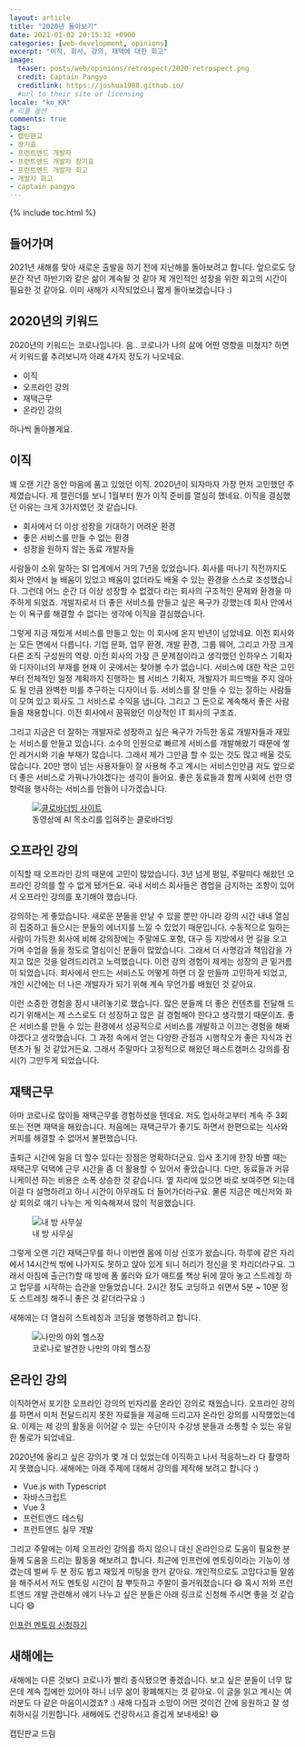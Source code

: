 ```yaml
---
layout: article
title: "2020년 돌아보기"
date: 2021-01-02 20:15:32 +0900
categories: [web-development, opinions]
excerpt: "이직, 회사, 강의, 재택에 대한 회고"
image:
  teaser: posts/web/opinions/retrospect/2020-retrospect.png
  credit: Captain Pangyo
  creditlink: https://joshua1988.github.io/
  #url to their site or licensing
locale: "ko_KR"
# 리플 옵션
comments: true
tags:
- 캡틴판교
- 장기효
- 프런트엔드 개발자
- 프런트엔드 개발자 장기효
- 프런트엔드 개발자 회고
- 개발자 회고
- captain pangyo
---
```

{% include toc.html %}

## 들어가며

2021년 새해를 맞아 새로운 출발을 하기 전에 지난해를 돌아보려고 합니다. 앞으로도 당분간 작년 하반기와 같은 삶이 계속될 것 같아 제 개인적인 성장을 위한 회고의 시간이 필요한 것 같아요. 이미 새해가 시작되었으니 짧게 돌아보겠습니다 :)

## 2020년의 키워드

2020년의 키워드는 코로나입니다. 음.. 코로나가 나의 삶에 어떤 영향을 미쳤지? 하면서 키워드를 추려보니까 아래 4가지 정도가 나오네요.

- 이직
- 오프라인 강의
- 재택근무
- 온라인 강의

하나씩 돌아볼게요.

## 이직

꽤 오랜 기간 동안 마음에 품고 있었던 이직. 2020년이 되자마자 가장 먼저 고민했던 주제였습니다. 제 캘린더를 보니 1월부터 뭔가 이직 준비를 열심히 했네요. 이직을 결심했던 이유는 크게 3가지였던 것 같습니다.

- 회사에서 더 이상 성장을 기대하기 어려운 환경
- 좋은 서비스를 만들 수 없는 환경
- 성장을 원하지 않는 동료 개발자들

사람들이 소위 말하는 SI 업계에서 거의 7년을 있었습니다. 회사를 떠나기 직전까지도 회사 안에서 늘 배움이 있었고 배움이 없더라도 배울 수 있는 환경을 스스로 조성했습니다. 그런데 어느 순간 더 이상 성장할 수 없겠다 라는 회사의 구조적인 문제와 환경을 마주하게 되었죠. 개발자로서 더 좋은 서비스를 만들고 싶은 욕구가 강했는데 회사 안에서는 이 욕구를 해결할 수 없다는 생각에 이직을 결심했습니다.

그렇게 지금 재밌게 서비스를 만들고 있는 이 회사에 온지 반년이 넘었네요. 이전 회사와는 모든 면에서 다릅니다. 기업 문화, 업무 환경, 개발 환경, 그룹 웨어, 그리고 가장 크게 다른 조직 구성원의 역량. 이전 회사의 가장 큰 문제점이라고 생각했던 인하우스 기획자와 디자이너의 부재를 현재 이 곳에서는 찾아볼 수가 없습니다. 서비스에 대한 작은 고민부터 전체적인 일정 계획까지 진행하는 웹 서비스 기획자, 개발자가 피드백을 주지 않아도 될 만큼 완벽한 미를 추구하는 디자이너 등. 서비스를 잘 만들 수 있는 잘하는 사람들이 모여 있고 회사도 그 서비스로 수익을 냅니다. 그리고 그 돈으로 계속해서 좋은 사람들을 채용합니다. 이전 회사에서 꿈꿔왔던 이상적인 IT 회사의 구조죠.

그리고 지금은 더 잘하는 개발자로 성장하고 싶은 욕구가 가득한 동료 개발자들과 재밌는 서비스를 만들고 있습니다. 소수의 인원으로 빠르게 서비스를 개발해왔기 때문에 쌓인 레거시와 기술 부채가 많습니다. 그래서 제가 그만큼 할 수 있는 것도 많고 배울 것도 많습니다. 20만 명이 넘는 사용자들이 잘 사용해 주고 계시는 서비스인만큼 저도 앞으로 더 좋은 서비스로 가꿔나가야겠다는 생각이 들어요. 좋은 동료들과 함께 사회에 선한 영향력을 행사하는 서비스를 만들어 나가겠습니다.

<figure>
  <a href="https://clovadubbing.naver.com/" target="_blank">
    <img src="{{ site.url }}/images/posts/web/opinions/retrospect/dubbing.png" alt="클로바더빙 사이트">
  </a>
	<figcaption>동영상에 AI 목소리를 입혀주는 클로바더빙</figcaption>
</figure>

## 오프라인 강의

이직할 때 오프라인 강의 때문에 고민이 많았습니다. 3년 넘게 평일, 주말마다 해왔던 오프라인 강의를 할 수 없게 됐거든요. 국내 서비스 회사들은 겸업을 금지하는 조항이 있어서 오프라인 강의를 포기해야 했습니다.

강의하는 게 좋았습니다. 새로운 분들을 만날 수 있을 뿐만 아니라 강의 시간 내내 열심히 집중하고 들으시는 분들의 에너지를 느낄 수 있었기 때문입니다. 수동적으로 일하는 사람이 가득한 회사에 비해 강의장에는 주말에도 포항, 대구 등 지방에서 먼 길을 오고 가며 수업을 들을 정도로 열심이신 분들이 많았습니다. 그래서 더 사명감과 책임감을 가지고 많은 것을 알려드리려고 노력했습니다. 이런 강의 경험이 제게는 성장의 큰 밑거름이 되었습니다. 회사에서 만드는 서비스도 어떻게 하면 더 잘 만들까 고민하게 되었고, 개인 시간에는 더 나은 개발자가 되기 위해 계속 무언가를 배웠던 것 같아요.

이런 소중한 경험을 잠시 내려놓기로 했습니다. 많은 분들께 더 좋은 컨텐츠를 전달해 드리기 위해서는 제 스스로도 더 성장하고 많은 걸 경험해야 한다고 생각했기 때문이죠. 좋은 서비스를 만들 수 있는 환경에서 성공적으로 서비스를 개발하고 이끄는 경험을 해봐야겠다고 생각했습니다. 그 과정 속에서 얻는 다양한 관점과 시행착오가 좋은 지식과 컨텐츠가 될 것 같았거든요. 그래서 주말마다 고정적으로 해왔던 패스트캠퍼스 강의를 잠시(?) 그만두게 되었습니다.

## 재택근무

아마 코로나로 많이들 재택근무를 경험하셨을 텐데요. 저도 입사하고부터 계속 주 3회 또는 전면 재택을 해왔습니다. 처음에는 재택근무가 좋기도 하면서 한편으로는 식사와 커피를 해결할 수 없어서 불편했습니다.

출퇴근 시간에 일을 더 할수 있다는 장점은 명확하더군요. 입사 초기에 한창 바쁠 때는 재택근무 덕택에 근무 시간을 좀 더 활용할 수 있어서 좋았습니다. 다만, 동료들과 커뮤니케이션 하는 비용은 소폭 상승한 것 같습니다. 옆 자리에 있으면 바로 보여주면 되는데 이걸 다 설명하려고 하니 시간이 아무래도 더 들어가더라구요. 물론 지금은 메신저와 화상 회의로 얘기 나누는 게 익숙해져서 많이 적응했습니다.

<figure class="half">
  <img src="{{ site.url }}/images/posts/web/opinions/retrospect/mydesk.jpeg" alt="내 방 사무실">
	<figcaption>내 방 사무실</figcaption>
</figure>

그렇게 오랜 기간 재택근무를 하니 이번엔 몸에 이상 신호가 왔습니다. 하루에 같은 자리에서 14시간씩 밖에 나가지도 못하고 앉아 있게 되니 허리가 정신을 못 차리더라구요. 그래서 아침에 출근(?)할 때 방에 폼 롤러와 요가 매트를 책상 뒤에 깔아 놓고 스트레칭 하고 업무를 시작하는 습관을 만들었습니다. 2시간 정도 코딩하고 쉬면서 5분 ~ 10분 정도 스트레칭 해주니 좋은 것 같더라구요 :)

새해에는 더 열심히 스트레칭과 코딩을 병행하려고 합니다.

<figure class="half">
  <img src="{{ site.url }}/images/posts/web/opinions/retrospect/gym.jpeg" alt="나만의 야외 헬스장">
	<figcaption>코로나로 발견한 나만의 야외 헬스장</figcaption>
</figure>

## 온라인 강의

이직하면서 포기한 오프라인 강의의 빈자리를 온라인 강의로 채웠습니다. 오프라인 강의를 하면서 미처 전달드리지 못한 자료들을 제공해 드리고자 온라인 강의를 시작했었는데요. 이제는 제 강의 활동을 이어갈 수 있는 수단이자 수강생 분들과 소통할 수 있는 유일한 통로가 되었네요.

2020년에 올리고 싶은 강의가 몇 개 더 있었는데 이직하고 나서 적응하느라 다 촬영하지 못했습니다. 새해에는 아래 주제에 대해서 강의를 제작해 보려고 합니다 :)

- Vue.js with Typescript
- 자바스크립트
- Vue 3
- 프런트엔드 테스팅
- 프런트엔드 실무 개발

그리고 주말에는 이제 오프라인 강의를 하지 않으니 대신 온라인으로 도움이 필요한 분들께 도움을 드리는 활동을 해보려고 합니다. 최근에 인프런에 멘토링이라는 기능이 생겼는데 벌써 두 분 정도 뵙고 재밌게 미팅을 한거 같아요. 개인적으로도 고맙다고들 말씀을 해주셔서 저도 멘토링 시간이 참 뿌듯하고 주말이 즐거워졌습니다 😄 혹시 저와 프런트엔드 개발 관련해서 얘기 나누고 싶은 분들은 아래 링크로 신청해 주시면 좋을 것 같습니다 😄

<a href="https://www.inflearn.com/instructors/54224/courses?utm_source=blog&utm_medium=githubio&utm_campaign=captianpangyo&utm_term=banner" target="_blank">인프런 멘토링 신청하기</a>

## 새해에는

새해에는 다른 것보다 코로나가 빨리 종식됐으면 좋겠습니다. 보고 싶은 분들이 너무 많은데 계속 집에만 있어야 하니 너무 삶이 황폐해지는 것 같아요. 이 글을 읽고 계시는 여러분도 다 같은 마음이시겠죠? :) 새해 다짐과 소망이 어떤 것이건 간에 응원하고 잘 성취하시길 기원합니다. 새해에도 건강하시고 즐겁게 보내세요! 😄

캡틴판교 드림